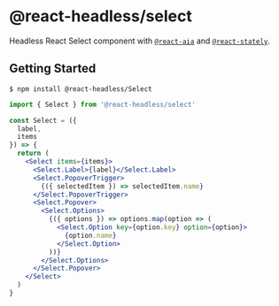 # @react-headless/select

Headless React Select component with [`@react-aia`](https://react-spectrum.adobe.com/react-aria/index.html) and [`@react-stately`](https://react-spectrum.adobe.com/react-stately/index.html).

## Getting Started

```
$ npm install @react-headless/Select
```

```jsx
import { Select } from '@react-headless/select'

const Select = ({
  label,
  items
}) => {
  return (
    <Select items={items}>
      <Select.Label>{label}</Select.Label>
      <Select.PopoverTrigger>
        {({ selectedItem }) => selectedItem.name}
      </Select.PopoverTrigger>
      <Select.Popover>
        <Select.Options>
          {({ options }) => options.map(option => (
            <Select.Option key={option.key} option={option}>
              {option.name}
            </Select.Option>
          ))}
        </Select.Options>
      </Select.Popover>
    </Select>
  )
}
```